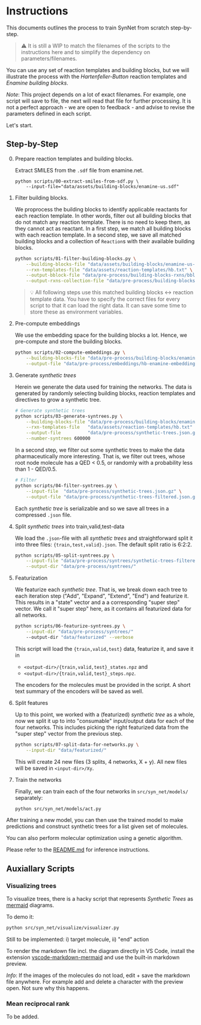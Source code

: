 # Instructions

This documents outlines the process to train SynNet from scratch step-by-step.

> :warning: It is still a WIP to match the filenames of the scripts to the instructions here and to simplify the dependency on parameters/filenames.

You can use any set of reaction templates and building blocks, but we will illustrate the process with the *Hartenfeller-Button* reaction templates and *Enamine building blocks*.

*Note*: This project depends on a lot of exact filenames.
For example, one script will save to file, the next will read that file for further processing.
It is not a perfect approach - we are open to feedback - and advise to revise the parameters defined in each script.

Let's start.

## Step-by-Step

0. Prepare reaction templates and building blocks.

    Extract SMILES from the `.sdf` file from enamine.net.

    ```shell
    python scripts/00-extract-smiles-from-sdf.py \
        --input-file="data/assets/building-blocks/enamine-us.sdf"
    ```

1. Filter building blocks.

    We proprocess the building blocks to identify applicable reactants for each reaction template.
    In other words, filter out all building blocks that do not match any reaction template.
    There is no need to keep them, as they cannot act as reactant.
    In a first step, we match all building blocks with each reaction template.
    In a second step, we save all matched building blocks
    and a collection of `Reaction`s with their available building blocks.

    ```bash
    python scripts/01-filter-building-blocks.py \
        --building-blocks-file "data/assets/building-blocks/enamine-us-smiles.csv.gz" \
        --rxn-templates-file "data/assets/reaction-templates/hb.txt" \
        --output-bblock-file "data/pre-process/building-blocks-rxns/bblocks-enamine-us.csv.gz" \
        --output-rxns-collection-file "data/pre-process/building-blocks-rxns/rxns-hb-enamine-us.json.gz" --verbose
    ```

    > :bulb: All following steps use this matched building blocks <-> reaction template data. You have to specify the correct files for every script to that it can load the right data. It can save some time to store these as environment variables.

2. Pre-compute embeddings

    We use the embedding space for the building blocks a lot.
    Hence, we pre-compute and store the building blocks.

    ```bash
    python scripts/02-compute-embeddings.py \
        --building-blocks-file "data/pre-process/building-blocks/enamine-us-smiles.csv.gz" \
        --output-file "data/pre-process/embeddings/hb-enamine-embeddings.npy"
    ```

3. Generate *synthetic trees*

    Herein we generate the data used for training the networks.
    The data is generated by randomly selecting building blocks, reaction templates and directives to grow a synthetic tree.

    ```bash
    # Generate synthetic trees
    python scripts/03-generate-syntrees.py \
        --building-blocks-file "data/pre-process/building-blocks/enamine-us-smiles.csv.gz" \
        --rxn-templates-file   "data/assets/reaction-templates/hb.txt" \
        --output-file          "data/pre-process/synthetic-trees.json.gz" \
        --number-syntrees 600000
    ```

    In a second step, we filter out some synthetic trees to make the data pharmaceutically more interesting.
    That is, we filter out trees, whose root node molecule has a QED < 0.5, or randomly with a probability less than 1 - QED/0.5.

    ```bash
    # Filter
    python scripts/04-filter-syntrees.py \
        --input-file  "data/pre-process/synthetic-trees.json.gz" \
        --output-file "data/pre-process/synthetic-trees-filtered.json.gz"
    ```

    Each *synthetic tree* is serializable and so we save all trees in a compressed `.json` file.

4. Split *synthetic trees* into train,valid,test-data

    We load the `.json`-file with all *synthetic trees* and
    straightforward split it into three files: `{train,test,valid}.json`.
    The default split ratio is 6:2:2.

    ```bash
    python scripts/05-split-syntrees.py \
        --input-file "data/pre-process/syntrees/synthetic-trees-filtered.json.gz" \
        --output-dir "data/pre-process/syntrees/"
    ```

5. Featurization

   We featurize each *synthetic tree*.
   That is, we break down each tree to each iteration step ("Add", "Expand", "Extend", "End") and featurize it.
   This results in a "state" vector and a a corresponding "super step" vector.
   We call it "super step" here, as it contains all featurized data for all networks.

    ```bash
    python scripts/06-featurize-syntrees.py \
        --input-dir "data/pre-process/syntrees/"
        --output-dir "data/featurized" --verbose
    ```

    This script will load the `{train,valid,test}` data, featurize it, and save it in
      - `<output-dir>/{train,valid,test}_states.npz` and
      - `<output-dir>/{train,valid,test}_steps.npz`.

    The encoders for the molecules must be provided in the script.
    A short text summary of the encoders will be saved as well.

6. Split features

    Up to this point, we worked with a (featurized) *synthetic tree* as a whole,
    now we split it up to into "consumable" input/output data for each of the four networks.
    This includes picking the right featurized data from the "super step" vector from the previous step.

    ```bash
    python scripts/07-split-data-for-networks.py \
        --input-dir "data/featurized/"
    ```

    This will create 24 new files (3 splits, 4 networks, X + y).
    All new files will be saved in `<input-dir>/Xy`.

7. Train the networks

    Finally, we can train each of the four networks in `src/syn_net/models/` separately:

    ```bash
    python src/syn_net/models/act.py
    ```

After training a new model, you can then use the trained model to make predictions and construct synthetic trees for a list given set of molecules.

You can also perform molecular optimization using a genetic algorithm.

Please refer to the [README.md](./README.md) for inference instructions.

## Auxiallary Scripts

### Visualizing trees

To visualize trees, there is a hacky script that represents *Synthetic Trees* as [mermaid](https://github.com/mermaid-js/mermaid) diagrams.

To demo it:

```bash
python src/syn_net/visualize/visualizer.py
```

Still to be implemented: i) target molecule, ii) "end" action

To render the markdown file incl. the diagram directly in VS Code, install the extension [vscode-markdown-mermaid](https://github.com/mjbvz/vscode-markdown-mermaid) and use the built-in markdown preview.

*Info*: If the images of the molecules do not load, edit + save the markdown file anywhere. For example add and delete a character with the preview open. Not sure why this happens.

### Mean reciprocal rank

To be added.
